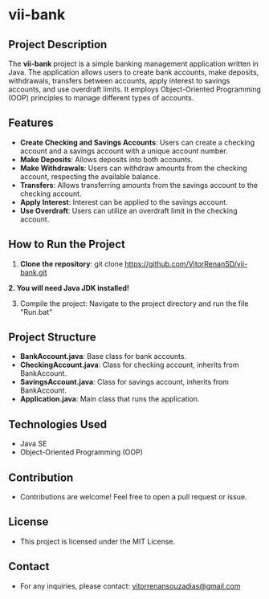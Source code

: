 # vii-bank

## Project Description

The **vii-bank** project is a simple banking management application written in Java. The application allows users to create bank accounts, make deposits, withdrawals, transfers between accounts, apply interest to savings accounts, and use overdraft limits. It employs Object-Oriented Programming (OOP) principles to manage different types of accounts.

## Features

- **Create Checking and Savings Accounts**: Users can create a checking account and a savings account with a unique account number.
- **Make Deposits**: Allows deposits into both accounts.
- **Make Withdrawals**: Users can withdraw amounts from the checking account, respecting the available balance.
- **Transfers**: Allows transferring amounts from the savings account to the checking account.
- **Apply Interest**: Interest can be applied to the savings account.
- **Use Overdraft**: Users can utilize an overdraft limit in the checking account.

## How to Run the Project

1. **Clone the repository**:
   git clone https://github.com/VitorRenanSD/vii-bank.git

**2. You will need Java JDK installed!**
   
3. Compile the project: Navigate to the project directory and run the file "Run.bat"

## Project Structure

- **BankAccount.java**: Base class for bank accounts.
- **CheckingAccount.java**: Class for checking account, inherits from BankAccount.
- **SavingsAccount.java**: Class for savings account, inherits from BankAccount.
- **Application.java**: Main class that runs the application.

## Technologies Used

- Java SE
- Object-Oriented Programming (OOP)

## Contribution
- Contributions are welcome! Feel free to open a pull request or issue.

## License
- This project is licensed under the MIT License.

## Contact
- For any inquiries, please contact: vitorrenansouzadias@gmail.com
